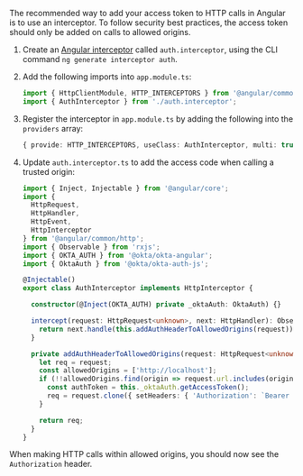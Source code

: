 The recommended way to add your access token to HTTP calls in Angular is to use an interceptor. To follow security best practices, the access token should only be added on calls to allowed origins.

1. Create an [Angular interceptor](https://angular.io/guide/http#intercepting-requests-and-responses) called `auth.interceptor`, using the CLI command `ng generate interceptor auth`.

2. Add the following imports into `app.module.ts`:

   ```ts
   import { HttpClientModule, HTTP_INTERCEPTORS } from '@angular/common/http';
   import { AuthInterceptor } from './auth.interceptor';
   ```

3. Register the interceptor in `app.module.ts` by adding the following into the `providers` array:

   ```ts
   { provide: HTTP_INTERCEPTORS, useClass: AuthInterceptor, multi: true }
   ```

4. Update `auth.interceptor.ts` to add the access code when calling a trusted origin:

   ```ts
   import { Inject, Injectable } from '@angular/core';
   import {
     HttpRequest,
     HttpHandler,
     HttpEvent,
     HttpInterceptor
   } from '@angular/common/http';
   import { Observable } from 'rxjs';
   import { OKTA_AUTH } from '@okta/okta-angular';
   import { OktaAuth } from '@okta/okta-auth-js';

   @Injectable()
   export class AuthInterceptor implements HttpInterceptor {

     constructor(@Inject(OKTA_AUTH) private _oktaAuth: OktaAuth) {}

     intercept(request: HttpRequest<unknown>, next: HttpHandler): Observable<HttpEvent<unknown>> {
       return next.handle(this.addAuthHeaderToAllowedOrigins(request));
     }

     private addAuthHeaderToAllowedOrigins(request: HttpRequest<unknown>): HttpRequest<unknown> {
       let req = request;
       const allowedOrigins = ['http://localhost'];
       if (!!allowedOrigins.find(origin => request.url.includes(origin))) {
         const authToken = this._oktaAuth.getAccessToken();
         req = request.clone({ setHeaders: { 'Authorization': `Bearer {authToken}` } });
       }

       return req;
     }
   }
   ```

When making HTTP calls within allowed origins, you should now see the `Authorization` header.
